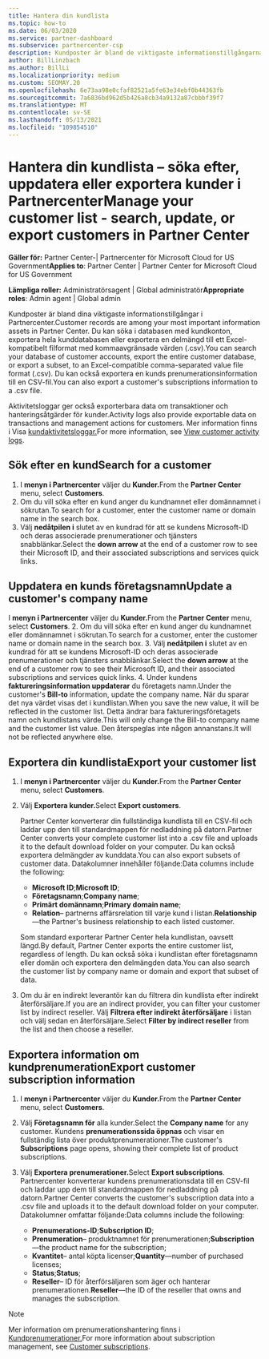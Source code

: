 ```yaml
---
title: Hantera din kundlista
ms.topic: how-to
ms.date: 06/03/2020
ms.service: partner-dashboard
ms.subservice: partnercenter-csp
description: Kundposter är bland de viktigaste informationstillgångarna. Lär dig hur du visar, söker efter, uppdaterar & exportera information på din Partnercenter-kundlista.
author: BillLinzbach
ms.author: BillLi
ms.localizationpriority: medium
ms.custom: SEOMAY.20
ms.openlocfilehash: 6e73aa98e0cfaf82521a5fe63e34ebf0b44363fb
ms.sourcegitcommit: 7a6836bd962d5b426a8cb34a9132a87cbbbf39f7
ms.translationtype: MT
ms.contentlocale: sv-SE
ms.lasthandoff: 05/13/2021
ms.locfileid: "109854510"
---
```

# <a name="manage-your-customer-list---search-update-or-export-customers-in-partner-center"></a><span data-ttu-id="4abba-104">Hantera din kundlista – söka efter, uppdatera eller exportera kunder i Partnercenter</span><span class="sxs-lookup"><span data-stu-id="4abba-104">Manage your customer list - search, update, or export customers in Partner Center</span></span>

<span data-ttu-id="4abba-105">**Gäller för:** Partner Center-| Partnercenter för Microsoft Cloud for US Government</span><span class="sxs-lookup"><span data-stu-id="4abba-105">**Applies to**: Partner Center | Partner Center for Microsoft Cloud for US Government</span></span>

<span data-ttu-id="4abba-106">**Lämpliga roller:** Administratörsagent | Global administratör</span><span class="sxs-lookup"><span data-stu-id="4abba-106">**Appropriate roles**: Admin agent | Global admin</span></span>

<span data-ttu-id="4abba-107">Kundposter är bland dina viktigaste informationstillgångar i Partnercenter.</span><span class="sxs-lookup"><span data-stu-id="4abba-107">Customer records are among your most important information assets in Partner Center.</span></span> <span data-ttu-id="4abba-108">Du kan söka i databasen med kundkonton, exportera hela kunddatabasen eller exportera en delmängd till ett Excel-kompatibelt filformat med kommaavgränsade värden (.csv).</span><span class="sxs-lookup"><span data-stu-id="4abba-108">You can search your database of customer accounts, export the entire customer database, or export a subset, to an Excel-compatible comma-separated value file format (.csv).</span></span> <span data-ttu-id="4abba-109">Du kan också exportera en kunds prenumerationsinformation till en CSV-fil.</span><span class="sxs-lookup"><span data-stu-id="4abba-109">You can also export a customer's subscriptions information to a .csv file.</span></span>

<span data-ttu-id="4abba-110">Aktivitetsloggar ger också exporterbara data om transaktioner och hanteringsåtgärder för kunder.</span><span class="sxs-lookup"><span data-stu-id="4abba-110">Activity logs also provide exportable data on transactions and management actions for customers.</span></span> <span data-ttu-id="4abba-111">Mer information finns i Visa [kundaktivitetsloggar.](activity-logs.md)</span><span class="sxs-lookup"><span data-stu-id="4abba-111">For more information, see [View customer activity logs](activity-logs.md).</span></span>

## <a name="search-for-a-customer"></a><span data-ttu-id="4abba-112">Sök efter en kund</span><span class="sxs-lookup"><span data-stu-id="4abba-112">Search for a customer</span></span>

1. <span data-ttu-id="4abba-113">I **menyn i Partnercenter** väljer du **Kunder.**</span><span class="sxs-lookup"><span data-stu-id="4abba-113">From the **Partner Center** menu, select **Customers**.</span></span>
2. <span data-ttu-id="4abba-114">Om du vill söka efter en kund anger du kundnamnet eller domännamnet i sökrutan.</span><span class="sxs-lookup"><span data-stu-id="4abba-114">To search for a customer, enter the customer name or domain name in the search box.</span></span>
3. <span data-ttu-id="4abba-115">Välj **nedåtpilen i** slutet av en kundrad för att se kundens Microsoft-ID och deras associerade prenumerationer och tjänsters snabblänkar.</span><span class="sxs-lookup"><span data-stu-id="4abba-115">Select the **down arrow** at the end of a customer row to see their Microsoft ID, and their associated subscriptions and services quick links.</span></span>

## <a name="update-a-customers-company-name"></a><span data-ttu-id="4abba-116">Uppdatera en kunds företagsnamn</span><span class="sxs-lookup"><span data-stu-id="4abba-116">Update a customer's company name</span></span>

<span data-ttu-id="4abba-117">I **menyn i Partnercenter** väljer du **Kunder.**</span><span class="sxs-lookup"><span data-stu-id="4abba-117">From the **Partner Center** menu, select **Customers**.</span></span>
2. <span data-ttu-id="4abba-118">Om du vill söka efter en kund anger du kundnamnet eller domännamnet i sökrutan.</span><span class="sxs-lookup"><span data-stu-id="4abba-118">To search for a customer, enter the customer name or domain name in the search box.</span></span>
3. <span data-ttu-id="4abba-119">Välj **nedåtpilen i** slutet av en kundrad för att se kundens Microsoft-ID och deras associerade prenumerationer och tjänsters snabblänkar.</span><span class="sxs-lookup"><span data-stu-id="4abba-119">Select the **down arrow** at the end of a customer row to see their Microsoft ID, and their associated subscriptions and services quick links.</span></span>
4. <span data-ttu-id="4abba-120">Under kundens **faktureringsinformation uppdaterar** du företagets namn.</span><span class="sxs-lookup"><span data-stu-id="4abba-120">Under the customer's **Bill-to** information, update the company name.</span></span> <span data-ttu-id="4abba-121">När du sparar det nya värdet visas det i kundlistan.</span><span class="sxs-lookup"><span data-stu-id="4abba-121">When you save the new value, it will be reflected in the customer list.</span></span> <span data-ttu-id="4abba-122">Detta ändrar bara faktureringsföretagets namn och kundlistans värde.</span><span class="sxs-lookup"><span data-stu-id="4abba-122">This will only change the Bill-to company name and the customer list value.</span></span> <span data-ttu-id="4abba-123">Den återspeglas inte någon annanstans.</span><span class="sxs-lookup"><span data-stu-id="4abba-123">It will not be reflected anywhere else.</span></span>

## <a name="export-your-customer-list"></a><span data-ttu-id="4abba-124">Exportera din kundlista</span><span class="sxs-lookup"><span data-stu-id="4abba-124">Export your customer list</span></span>

1. <span data-ttu-id="4abba-125">I **menyn i Partnercenter** väljer du **Kunder.**</span><span class="sxs-lookup"><span data-stu-id="4abba-125">From the **Partner Center** menu, select **Customers**.</span></span>
2. <span data-ttu-id="4abba-126">Välj **Exportera kunder.**</span><span class="sxs-lookup"><span data-stu-id="4abba-126">Select **Export customers**.</span></span>

   <span data-ttu-id="4abba-127">Partner Center konverterar din fullständiga kundlista till en CSV-fil och laddar upp den till standardmappen för nedladdning på datorn.</span><span class="sxs-lookup"><span data-stu-id="4abba-127">Partner Center converts your complete customer list into a .csv file and uploads it to the default download folder on your computer.</span></span> <span data-ttu-id="4abba-128">Du kan också exportera delmängder av kunddata.</span><span class="sxs-lookup"><span data-stu-id="4abba-128">You can also export subsets of customer data.</span></span> <span data-ttu-id="4abba-129">Datakolumner innehåller följande:</span><span class="sxs-lookup"><span data-stu-id="4abba-129">Data columns include the following:</span></span>

   - <span data-ttu-id="4abba-130">**Microsoft ID**;</span><span class="sxs-lookup"><span data-stu-id="4abba-130">**Microsoft ID**;</span></span>
   - <span data-ttu-id="4abba-131">**Företagsnamn**;</span><span class="sxs-lookup"><span data-stu-id="4abba-131">**Company name**;</span></span>
   - <span data-ttu-id="4abba-132">**Primärt domännamn**;</span><span class="sxs-lookup"><span data-stu-id="4abba-132">**Primary domain name**;</span></span>
   - <span data-ttu-id="4abba-133">**Relation**– partnerns affärsrelation till varje kund i listan.</span><span class="sxs-lookup"><span data-stu-id="4abba-133">**Relationship**—the Partner's business relationship to each listed customer.</span></span>

    <span data-ttu-id="4abba-134">Som standard exporterar Partner Center hela kundlistan, oavsett längd.</span><span class="sxs-lookup"><span data-stu-id="4abba-134">By default, Partner Center exports the entire customer list, regardless of length.</span></span> <span data-ttu-id="4abba-135">Du kan också söka i kundlistan efter företagsnamn eller domän och exportera den delmängden data.</span><span class="sxs-lookup"><span data-stu-id="4abba-135">You can also search the customer list by company name or domain and export that subset of data.</span></span>

3. <span data-ttu-id="4abba-136">Om du är en indirekt leverantör kan du filtrera din kundlista efter indirekt återförsäljare.</span><span class="sxs-lookup"><span data-stu-id="4abba-136">If you are an indirect provider, you can filter your customer list by indirect reseller.</span></span> <span data-ttu-id="4abba-137">Välj **Filtrera efter indirekt återförsäljare** i listan och välj sedan en återförsäljare.</span><span class="sxs-lookup"><span data-stu-id="4abba-137">Select **Filter by indirect reseller** from the list and then choose a reseller.</span></span>


## <a name="export-customer-subscription-information"></a><span data-ttu-id="4abba-138">Exportera information om kundprenumeration</span><span class="sxs-lookup"><span data-stu-id="4abba-138">Export customer subscription information</span></span>

1. <span data-ttu-id="4abba-139">I **menyn i Partnercenter** väljer du **Kunder.**</span><span class="sxs-lookup"><span data-stu-id="4abba-139">From the **Partner Center** menu, select **Customers**.</span></span>

2. <span data-ttu-id="4abba-140">Välj **Företagsnamn för** alla kunder.</span><span class="sxs-lookup"><span data-stu-id="4abba-140">Select the **Company name** for any customer.</span></span> <span data-ttu-id="4abba-141">Kundens **prenumerationssida öppnas** och visar en fullständig lista över produktprenumerationer.</span><span class="sxs-lookup"><span data-stu-id="4abba-141">The customer's **Subscriptions** page opens, showing their complete list of product subscriptions.</span></span>

3. <span data-ttu-id="4abba-142">Välj **Exportera prenumerationer.**</span><span class="sxs-lookup"><span data-stu-id="4abba-142">Select **Export subscriptions**.</span></span> <span data-ttu-id="4abba-143">Partnercenter konverterar kundens prenumerationsdata till en CSV-fil och laddar upp dem till standardmappen för nedladdning på datorn.</span><span class="sxs-lookup"><span data-stu-id="4abba-143">Partner Center converts the customer's subscription data into a .csv file and uploads it to the default download folder on your computer.</span></span> <span data-ttu-id="4abba-144">Datakolumner omfattar följande:</span><span class="sxs-lookup"><span data-stu-id="4abba-144">Data columns include the following:</span></span>
   - <span data-ttu-id="4abba-145">**Prenumerations-ID**;</span><span class="sxs-lookup"><span data-stu-id="4abba-145">**Subscription ID**;</span></span>
   - <span data-ttu-id="4abba-146">**Prenumeration**– produktnamnet för prenumerationen;</span><span class="sxs-lookup"><span data-stu-id="4abba-146">**Subscription**—the product name for the subscription;</span></span>
   - <span data-ttu-id="4abba-147">**Kvantitet**– antal köpta licenser;</span><span class="sxs-lookup"><span data-stu-id="4abba-147">**Quantity**—number of purchased licenses;</span></span>
   - <span data-ttu-id="4abba-148">**Status**;</span><span class="sxs-lookup"><span data-stu-id="4abba-148">**Status**;</span></span>
   - <span data-ttu-id="4abba-149">**Reseller**– ID för återförsäljaren som äger och hanterar prenumerationen.</span><span class="sxs-lookup"><span data-stu-id="4abba-149">**Reseller**—the ID of the reseller that owns and manages the subscription.</span></span>

> [!NOTE]  
> <span data-ttu-id="4abba-150">Mer information om prenumerationshantering finns i [Kundprenumerationer.](customer-subscriptions.md)</span><span class="sxs-lookup"><span data-stu-id="4abba-150">For more information about subscription management, see [Customer subscriptions](customer-subscriptions.md).</span></span>
